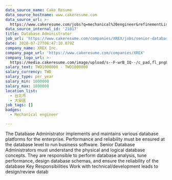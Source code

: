 ```yaml
---
data_source_name: Cake Resume
data_source_hostname: www.cakeresume.com
data_source_url: >-
  https://www.cakeresume.com/jobs?q=mechanical%20engineer&refinementList%5Blang_name%5D%5B0%5D=English&refinementList%5Bsalary_type%5D=per_year&range%5Bsalary_range%5D%5Bmin%5D=1000000&page=3
data_source_internal_id: '21817'
title: Database Administrator
job_url: 'https://www.cakeresume.com/companies/XREX/jobs/senior-database-administrator'
date: 2020-07-27T06:47:10.079Z
company_name: XREX Inc.
company_page_url: 'https://www.cakeresume.com/companies/XREX'
company_logo_url: >-
  https://media.cakeresume.com/image/upload/s--F-wrB_IQ--/c_pad,fl_png8,h_200,w_200/v1577753848/tuw4wffo97drgklzeouz.png
salary_text: TWD1000000 - TWD1800000
salary_currency: TWD
salary_type: per_year
salary_min: 1000000
salary_max: 1800000
location_list:
  - 台北市
  - 大安區
job_tags: []
badges:
  - Mechanical engineer

---
```


The Database Administrator implements and maintains various database platforms for the enterprise. Performance and reliability must be ensured at the database level to run business software. Senior Database Administrators must understand the physical and logical database concepts. They are responsible to perform database analysis, tune performance, design database schemas, and ensure the reliability of the database Key Responsibilities Work with technical/development leads to design/review datab